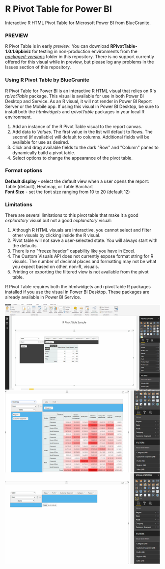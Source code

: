 # R Pivot Table for Power BI
Interactive R HTML Pivot Table for Microsoft Power BI from BlueGranite.

### PREVIEW
R Pivot Table is in early *preview*. You can download **RPivotTable-1.0.1.6pbiviz** for testing in non-production environments from the [*packaged-versions*](https://github.com/BlueGranite/RPivotTable-for-Power-BI/tree/master/packaged-versions) folder in this repository. There is no support currently offered for this visual while in preview, but please log any problems in the Issues section of this repository. 

### Using R Pivot Table by BlueGranite  
R Pivot Table for Power BI is an interactive R HTML visual that relies on R's *rpivotTable* package. This visual is available for use in both Power BI Desktop and Service. As an R visual, it will not render in Power BI Report Server or the Mobile app. If using this visual in Power BI Desktop, be sure to install both the *htmlwidgets* and *rpivotTable* packages in your local R environment.

1) Add an instance of the R Pivot Table visual to the report canvas.  
2) Add data to *Values*. The first value in the list will default to Rows. The second (if available) will default to columns. Additional fields will be available for use as desired.  
3) Click and drag available fields to the dark "Row" and "Column" panes to dynamically build a pivot table.  
4) Select options to change the appearance of the pivot table.  


### Format options

**Default display** - select the default view when a user opens the report: Table (default), Heatmap, or Table Barchart  
**Font Size** - set the font size ranging from 10 to 20 (default 12)  

### Limitations
There are several limitations to this pivot table that make it a good *exploratory* visual but not a good *explanatory* visual:
1) Although R HTML visuals are interactive, you cannot select and filter other visuals by clicking inside the R visual.
2) Pivot table will not save a user-selected state. You will always start with the defaults.
3) There is no "freeze header" capability like you have in Excel.
4) The Custom Visuals API does not currently expose format string for R visuals. The number of decimal places and formatting may not be what you expect based on other, non-R, visuals.
5) Printing or exporting the filtered view is not available from the pivot table.


R Pivot Table requires both the htmlwidgets and rpivotTable R packages installed if you use the visual in Power BI Desktop. These packages are already available in Power BI Service.

![](https://github.com/BlueGranite/RPivotTable-for-Power-BI/raw/master/images/RPivotTableSample.gif)  
![](https://github.com/BlueGranite/RPivotTable-for-Power-BI/raw/master/images/rpivotTable.PNG)  
![](https://github.com/BlueGranite/RPivotTable-for-Power-BI/raw/master/images/rpivotTable.gif)
